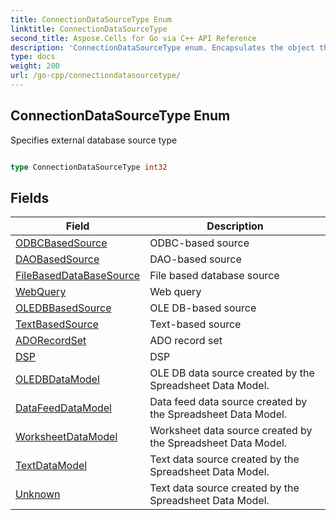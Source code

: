 ```yaml
---
title: ConnectionDataSourceType Enum 
linktitle: ConnectionDataSourceType
second_title: Aspose.Cells for Go via C++ API Reference
description: 'ConnectionDataSourceType enum. Encapsulates the object that represents connectiondatasourcetype in Go.'
type: docs
weight: 200
url: /go-cpp/connectiondatasourcetype/
---
```


## ConnectionDataSourceType Enum

Specifies external database source type

```go

type ConnectionDataSourceType int32


```

## Fields

| Field | Description |
| --- | --- |
|[ODBCBasedSource](./odbcbasedsource/) | ODBC-based source | 
|[DAOBasedSource](./daobasedsource/) | DAO-based source | 
|[FileBasedDataBaseSource](./filebaseddatabasesource/) | File based database source | 
|[WebQuery](./webquery/) | Web query | 
|[OLEDBBasedSource](./oledbbasedsource/) | OLE DB-based source | 
|[TextBasedSource](./textbasedsource/) | Text-based source | 
|[ADORecordSet](./adorecordset/) | ADO record set | 
|[DSP](./dsp/) | DSP | 
|[OLEDBDataModel](./oledbdatamodel/) | OLE DB data source created by the Spreadsheet Data Model. | 
|[DataFeedDataModel](./datafeeddatamodel/) | Data feed data source created by the Spreadsheet Data Model. | 
|[WorksheetDataModel](./worksheetdatamodel/) | Worksheet data source created by the Spreadsheet Data Model. | 
|[TextDataModel](./textdatamodel/) | Text data source created by the Spreadsheet Data Model. | 
|[Unknown](./unknown/) | Text data source created by the Spreadsheet Data Model. | 
